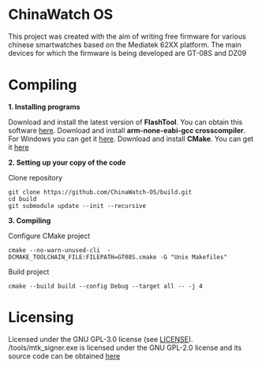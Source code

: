 # ChinaWatch OS
This project was created with the aim of writing free firmware for various сhinese smartwatches based on the Mediatek 62XX platform. The main devices for which the firmware is being developed are GT-08S and DZ09

# Compiling
**1. Installing programs**

Download and install the latest version of **FlashTool**. You can obtain this software [here](https://androidmtk.com/download-mtk-flash-tool).
Download and install **arm-none-eabi-gcc crosscompiler**. For Windows you can get it [here](https://gnutoolchains.com/arm-eabi/).
Download and install **CMake**. You can get it [here](https://cmake.org/download/)

**2. Setting up your copy of the code**

Clone repository
```
git clone https://github.com/ChinaWatch-OS/build.git
cd build
git submodule update --init --recursive
```

**3. Compiling**

Configure CMake project
```
cmake --no-warn-unused-cli  -DCMAKE_TOOLCHAIN_FILE:FILEPATH=GT08S.cmake -G "Unix Makefiles"
```

Build project
```
cmake --build build --config Debug --target all -- -j 4
```

# Licensing

Licensed under the GNU GPL-3.0 license (see [LICENSE](LICENSE)).
/tools/mtk_signer.exe is licensed under the GNU GPL-2.0 license and its source code can be obtained [here](https://github.com/MediatekInfo/mtk_sign)